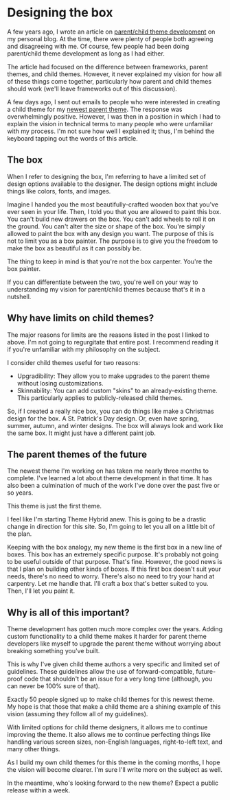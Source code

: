 # Designing the box

A few years ago, I wrote an article on [parent/child theme development](http://justintadlock.com/archives/2010/08/16/frameworks-parent-child-and-grandchild-themes) on my personal blog.  At the time, there were plenty of people both agreeing and disagreeing with me.  Of course, few people had been doing parent/child theme development as long as I had either.

The article had focused on the difference between frameworks, parent themes, and child themes.  However, it never explained my vision for how all of these things come together, particularly how parent and child themes should work (we'll leave frameworks out of this discussion).

A few days ago, I sent out emails to people who were interested in creating a child theme for my [newest parent theme](http://themehybrid.com/weblog/revolution-in-theme-design).  The response was overwhelmingly positive.  However, I was then in a position in which I had to explain the vision in technical terms to many people who were unfamiliar with my process.  I'm not sure how well I explained it; thus, I'm behind the keyboard tapping out the words of this article.

## The box

When I refer to designing the box, I'm referring to have a limited set of design options available to the designer.  The design options might include things like colors, fonts, and images.  

Imagine I handed you the most beautifully-crafted wooden box that you've ever seen in your life.  Then, I told you that you are allowed to paint this box.  You can't build new drawers on the box.  You can't add wheels to roll it on the ground.  You can't alter the size or shape of the box.  You're simply allowed to paint the box with any design you want.  The purpose of this is not to limit you as a box painter.  The purpose is to give you the freedom to make the box as beautiful as it can possibly be.

The thing to keep in mind is that you're not the box carpenter.  You're the box painter.  

If you can differentiate between the two, you're well on your way to understanding my vision for parent/child themes because that's it in a nutshell.

## Why have limits on child themes?

The major reasons for limits are the reasons listed in the post I linked to above.  I'm not going to regurgitate that entire post.  I recommend reading it if you're unfamiliar with my philosophy on the subject.

I consider child themes useful for two reasons:

* Upgradibility:  They allow you to make upgrades to the parent theme without losing customizations.
* Skinnability:  You can add custom "skins" to an already-existing theme. This particularly applies to publicly-released child themes.

So, if I created a really nice box, you can do things like make a Christmas design for the box.  A St. Patrick's Day design.  Or, even have spring, summer, autumn, and winter designs.  The box will always look and work like the same box.  It might just have a different paint job.

## The parent themes of the future

The newest theme I'm working on has taken me nearly three months to complete.  I've learned a lot about theme development in that time.  It has also been a culmination of much of the work I've done over the past five or so years.

This theme is just the first theme.

I feel like I'm starting Theme Hybrid anew.  This is going to be a drastic change in direction for this site.  So, I'm going to let you all on a little bit of the plan.

Keeping with the box analogy, my new theme is the first box in a new line of boxes.  This box has an extremely specific purpose.  It's probably not going to be useful outside of that purpose.  That's fine.  However, the good news is that I plan on building other kinds of boxes.  If this first box doesn't suit your needs, there's no need to worry.  There's also no need to try your hand at carpentry.  Let me handle that.  I'll craft a box that's better suited to you.  Then, I'll let you paint it.

## Why is all of this important?

Theme development has gotten much more complex over the years.  Adding custom functionality to a child theme makes it harder for parent theme developers like myself to upgrade the parent theme without worrying about breaking something you've built.

This is why I've given child theme authors a very specific and limited set of guidelines.  These guidelines allow the use of forward-compatible, future-proof code that shouldn't be an issue for a very long time (although, you can never be 100% sure of that).

Exactly 50 people signed up to make child themes for this newest theme.  My hope is that those that make a child theme are a shining example of this vision (assuming they follow all of my guidelines).

With limited options for child theme designers, it allows me to continue improving the theme.  It also allows me to continue perfecting things like handling various screen sizes, non-English languages, right-to-left text, and many other things.

As I build my own child themes for this theme in the coming months, I hope the vision will become clearer.  I'm sure I'll write more on the subject as well.  

In the meantime, who's looking forward to the new theme?  Expect a public release within a week.